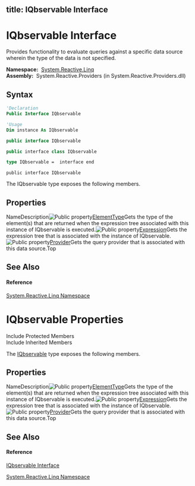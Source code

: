 title: IQbservable Interface
---
# IQbservable Interface

Provides functionality to evaluate queries against a specific data source wherein the type of the data is not specified.

**Namespace:**  [System.Reactive.Linq](System.Reactive.Linq/System.Reactive.Linq)  
**Assembly:**  System.Reactive.Providers (in System.Reactive.Providers.dll)

## Syntax

```vb
'Declaration
Public Interface IQbservable
```

```vb
'Usage
Dim instance As IQbservable
```

```csharp
public interface IQbservable
```

```c++
public interface class IQbservable
```

```fsharp
type IQbservable =  interface end
```

```jscript
public interface IQbservable
```

The IQbservable type exposes the following members.

## Properties

NameDescription![Public property](https://reactiveui.net/assets/img/Hh211972.pubproperty(en-us,VS.103).gif "Public property")[ElementType](ElementType/IQbservable.ElementType)Gets the type of the element(s) that are returned when the expression tree associated with this instance of IQbservable is executed.![Public property](https://reactiveui.net/assets/img/Hh211972.pubproperty(en-us,VS.103).gif "Public property")[Expression](Expression/IQbservable.Expression)Gets the expression tree that is associated with the instance of IQbservable.![Public property](https://reactiveui.net/assets/img/Hh211972.pubproperty(en-us,VS.103).gif "Public property")[Provider](Provider/IQbservable.Provider)Gets the query provider that is associated with this data source.Top

## See Also

#### Reference

[System.Reactive.Linq Namespace](System.Reactive.Linq/System.Reactive.Linq)






# IQbservable Properties

Include Protected Members  
Include Inherited Members

The [IQbservable](IQbservable/IQbservable) type exposes the following members.

## Properties

NameDescription![Public property](https://reactiveui.net/assets/img/Hh211972.pubproperty(en-us,VS.103).gif "Public property")[ElementType](ElementType/IQbservable.ElementType)Gets the type of the element(s) that are returned when the expression tree associated with this instance of IQbservable is executed.![Public property](https://reactiveui.net/assets/img/Hh211972.pubproperty(en-us,VS.103).gif "Public property")[Expression](Expression/IQbservable.Expression)Gets the expression tree that is associated with the instance of IQbservable.![Public property](https://reactiveui.net/assets/img/Hh211972.pubproperty(en-us,VS.103).gif "Public property")[Provider](Provider/IQbservable.Provider)Gets the query provider that is associated with this data source.Top

## See Also

#### Reference

[IQbservable Interface](IQbservable/IQbservable)

[System.Reactive.Linq Namespace](System.Reactive.Linq/System.Reactive.Linq)




